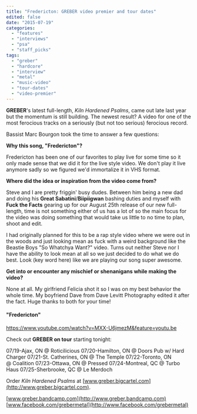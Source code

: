 ```yaml
---
title: "Fredericton: GREBER video premier and tour dates"
edited: false
date: "2015-07-19"
categories:
  - "features"
  - "interviews"
  - "psa"
  - "staff_picks"
tags:
  - "greber"
  - "hardcore"
  - "interview"
  - "metal"
  - "music-video"
  - "tour-dates"
  - "video-premier"
---
```


**GREBER**'s latest full-length, _Kiln Hardened Psalms_, came out late last year but the momentum is still building. The newest result? A video for one of the most ferocious tracks on a seriously (but not too serious) ferocious record.

Bassist Marc Bourgon took the time to answer a few questions:

**Why this song, "Fredericton"?**

Fredericton has been one of our favorites to play live for some time so it only made sense that we did it for the live style video. We don't play it live anymore sadly so we figured we'd immortalize it in VHS format.

**Where did the idea or inspiration from the video come from?**

Steve and I are pretty friggin' busy dudes. Between him being a new dad and doing his **Great Sabatini**/**Biipiigwan** bashing duties and myself with **Fuck the Facts** gearing up for our August 25th release of our new full-length, time is not something either of us has a lot of so the main focus for the video was doing something that would take us little to no time to plan, shoot and edit.

I had originally planned for this to be a rap style video where we were out in the woods and just looking mean as fuck with a weird background like the Beastie Boys "So Whatchya Want?" video. Turns out neither Steve nor I have the ability to look mean at all so we just decided to do what we do best. Look (key word here) like we are playing our song super awesome.

**Get into or encounter any mischief or shenanigans while making the video?**

None at all. My girlfriend Felicia shot it so I was on my best behavior the whole time. My boyfriend Dave from Dave Levitt Photography edited it after the fact. Huge thanks to both for your time!

#### "Fredericton"

https://www.youtube.com/watch?v=MXX-U6jmezM&feature=youtu.be

Check out **GREBER on tour** starting tonight:

07/19-Ajax, ON @ Roticilicious 07/20-Hamilton, ON @ Doors Pub w/ Hard Charger 07/21-St. Catherines, ON @ The Temple 07/22-Toronto, ON @ Coalition 07/23-Ottawa, ON @ Pressed 07/24-Montreal, QC @ Turbo Haus 07/25-Sherbrooke, QC @ Le Merdoch

Order _Kiln Hardened Psalms_ at [www.greber.bigcartel.com](http://www.greber.bigcartel.com).

[www.greber.bandcamp.com](http://www.greber.bandcamp.com) [www.facebook.com/grebermetal](http://www.facebook.com/grebermetal)
